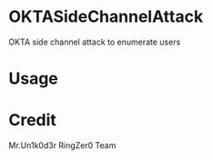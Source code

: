 # OKTASideChannelAttack
OKTA side channel attack to enumerate users

# Usage

# Credit
Mr.Un1k0d3r RingZer0 Team
